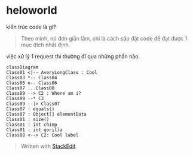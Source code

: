 # heloworld 
kiến trúc code là gì?
> Theo mình, nó đơn giản lắm, chỉ là cách sắp đặt code để đạt được 1 mục đích nhất định.

việc xử lý 1 request thì thường đi qua những phần nào.
```mermaid
classDiagram
Class01 <|-- AveryLongClass : Cool
Class03 *-- Class04
Class05 o-- Class06
Class07 .. Class08
Class09 --> C2 : Where am i?
Class09 --* C3
Class09 --|> Class07
Class07 : equals()
Class07 : Object[] elementData
Class01 : size()
Class01 : int chimp
Class01 : int gorilla
Class08 <--> C2: Cool label
```
> Written with [StackEdit](https://stackedit.io/).
<!--stackedit_data:
eyJoaXN0b3J5IjpbMTI1MTU4MzYwNl19
-->